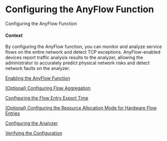 Configuring the AnyFlow Function
================================

Configuring the AnyFlow Function

#### Context

By configuring the AnyFlow function, you can monitor and analyze service flows on the entire network and detect TCP exceptions. AnyFlow-enabled devices report traffic analysis results to the analyzer, allowing the administrator to accurately predict physical network risks and detect network faults on the analyzer.


[Enabling the AnyFlow Function](galaxy_anyflow_cfg_0008.html)



[(Optional) Configuring Flow Aggregation](galaxy_anyflow_cfg_0009.html)



[Configuring the Flow Entry Export Time](galaxy_anyflow_cfg_0011.html)



[(Optional) Configuring the Resource Allocation Mode for Hardware Flow Entries](toctopics/en-us_task_0000001513149850.html)



[Configuring the Analyzer](galaxy_anyflow_cfg_0010.html)



[Verifying the Configuration](galaxy_anyflow_cfg_0013.html)